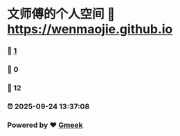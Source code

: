 # 文师傅的个人空间 :link: https://wenmaojie.github.io 
### :page_facing_up: [1](https://wenmaojie.github.io/tag.html) 
### :speech_balloon: 0 
### :hibiscus: 12 
### :alarm_clock: 2025-09-24 13:37:08 
### Powered by :heart: [Gmeek](https://github.com/Meekdai/Gmeek)
